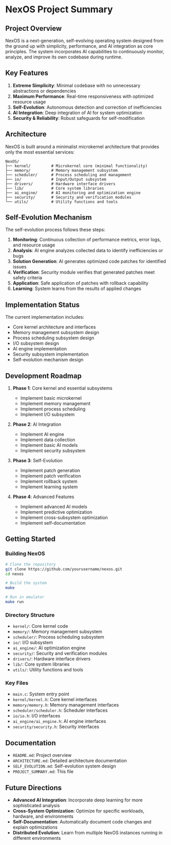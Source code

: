 # NexOS Project Summary

## Project Overview

NexOS is a next-generation, self-evolving operating system designed from the ground up with simplicity, performance, and AI integration as core principles. The system incorporates AI capabilities to continuously monitor, analyze, and improve its own codebase during runtime.

## Key Features

1. **Extreme Simplicity**: Minimal codebase with no unnecessary abstractions or dependencies
2. **Maximum Performance**: Real-time responsiveness with optimized resource usage
3. **Self-Evolution**: Autonomous detection and correction of inefficiencies
4. **AI Integration**: Deep integration of AI for system optimization
5. **Security & Reliability**: Robust safeguards for self-modification

## Architecture

NexOS is built around a minimalist microkernel architecture that provides only the most essential services:

```
NexOS/
├── kernel/         # Microkernel core (minimal functionality)
├── memory/         # Memory management subsystem
├── scheduler/      # Process scheduling and management
├── io/             # Input/Output subsystem
├── drivers/        # Hardware interface drivers
├── lib/            # Core system libraries
├── ai_engine/      # AI monitoring and optimization engine
├── security/       # Security and verification modules
└── utils/          # Utility functions and tools
```

## Self-Evolution Mechanism

The self-evolution process follows these steps:

1. **Monitoring**: Continuous collection of performance metrics, error logs, and resource usage
2. **Analysis**: AI engine analyzes collected data to identify inefficiencies or bugs
3. **Solution Generation**: AI generates optimized code patches for identified issues
4. **Verification**: Security module verifies that generated patches meet safety criteria
5. **Application**: Safe application of patches with rollback capability
6. **Learning**: System learns from the results of applied changes

## Implementation Status

The current implementation includes:

- Core kernel architecture and interfaces
- Memory management subsystem design
- Process scheduling subsystem design
- I/O subsystem design
- AI engine implementation
- Security subsystem implementation
- Self-evolution mechanism design

## Development Roadmap

1. **Phase 1**: Core kernel and essential subsystems
   - Implement basic microkernel
   - Implement memory management
   - Implement process scheduling
   - Implement I/O subsystem

2. **Phase 2**: AI Integration
   - Implement AI engine
   - Implement data collection
   - Implement basic AI models
   - Implement security subsystem

3. **Phase 3**: Self-Evolution
   - Implement patch generation
   - Implement patch verification
   - Implement rollback system
   - Implement learning system

4. **Phase 4**: Advanced Features
   - Implement advanced AI models
   - Implement predictive optimization
   - Implement cross-subsystem optimization
   - Implement self-documentation

## Getting Started

### Building NexOS

```bash
# Clone the repository
git clone https://github.com/yourusername/nexos.git
cd nexos

# Build the system
make

# Run in emulator
make run
```

### Directory Structure

- `kernel/`: Core kernel code
- `memory/`: Memory management subsystem
- `scheduler/`: Process scheduling subsystem
- `io/`: I/O subsystem
- `ai_engine/`: AI optimization engine
- `security/`: Security and verification modules
- `drivers/`: Hardware interface drivers
- `lib/`: Core system libraries
- `utils/`: Utility functions and tools

### Key Files

- `main.c`: System entry point
- `kernel/kernel.h`: Core kernel interfaces
- `memory/memory.h`: Memory management interfaces
- `scheduler/scheduler.h`: Scheduler interfaces
- `io/io.h`: I/O interfaces
- `ai_engine/ai_engine.h`: AI engine interfaces
- `security/security.h`: Security interfaces

## Documentation

- `README.md`: Project overview
- `ARCHITECTURE.md`: Detailed architecture documentation
- `SELF_EVOLUTION.md`: Self-evolution system design
- `PROJECT_SUMMARY.md`: This file

## Future Directions

- **Advanced AI Integration**: Incorporate deep learning for more sophisticated analysis
- **Cross-System Optimization**: Optimize for specific workloads, hardware, and environments
- **Self-Documentation**: Automatically document code changes and explain optimizations
- **Distributed Evolution**: Learn from multiple NexOS instances running in different environments